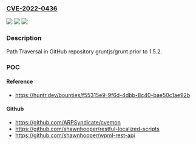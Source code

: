### [CVE-2022-0436](https://cve.mitre.org/cgi-bin/cvename.cgi?name=CVE-2022-0436)
![](https://img.shields.io/static/v1?label=Product&message=gruntjs%2Fgrunt&color=blue)
![](https://img.shields.io/static/v1?label=Version&message=%3C%201.5.2%20&color=brighgreen)
![](https://img.shields.io/static/v1?label=Vulnerability&message=CWE-22%20Improper%20Limitation%20of%20a%20Pathname%20to%20a%20Restricted%20Directory%20('Path%20Traversal')&color=brighgreen)

### Description

Path Traversal in GitHub repository gruntjs/grunt prior to 1.5.2.

### POC

#### Reference
- https://huntr.dev/bounties/f55315e9-9f6d-4dbb-8c40-bae50c1ae92b

#### Github
- https://github.com/ARPSyndicate/cvemon
- https://github.com/shawnhooper/restful-localized-scripts
- https://github.com/shawnhooper/wpml-rest-api

